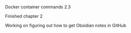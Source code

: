 Docker container commands 2.3

Finished chapter 2

Working on figuring out how to get Obsidian notes in GitHub
